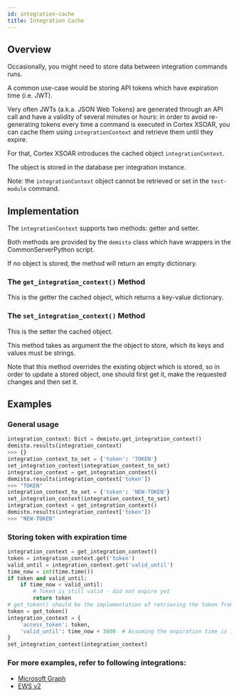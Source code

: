 ```yaml
---
id: integration-cache
title: Integration Cache
---
```


## Overview

Occasionally, you might need to store data between integration commands runs.

A common use-case would be storing API tokens which have expiration time (i.e. JWT). 

Very often JWTs (a.k.a. JSON Web Tokens) are generated through an API call and have a validity of several minutes or hours: in order to avoid re-generating tokens every time a command is executed in Cortex XSOAR, you can cache them using `integrationContext` and retrieve them until they expire.

For that, Cortex XSOAR introduces the cached object `integrationContext`.

The object is stored in the database per integration instance.

Note: the `integrationContext` object cannot be retrieved or set in the `test-module` command.

## Implementation

The `integrationContext` supports two methods: getter and setter.

Both methods are provided by the `demisto` class which have wrappers in the CommonServerPython script.

If no object is stored, the method will return an empty dictionary.

### The `get_integration_context()` Method
This is the getter the cached object, which returns a key-value dictionary.

### The `set_integration_context()` Method
This is the setter the cached object.

This method takes as argument the the object to store, which its keys and values must be strings.

Note that this method overrides the existing object which is stored, so in order to update a stored object, one should first get it, make the requested changes and then set it.


## Examples

### General usage
```python
integration_context: Dict = demisto.get_integration_context()
demisto.results(integration_context)
>>> {}
integration_context_to_set = {'token': 'TOKEN'}
set_integration_context(integration_context_to_set)
integration_context = get_integration_context()
demisto.results(integration_context['token'])
>>> "TOKEN"
integration_context_to_set = {'token': 'NEW-TOKEN'}
set_integration_context(integration_context_to_set)
integration_context = get_integration_context()
demisto.results(integration_context['token'])
>>> "NEW-TOKEN"
```

### Storing token with expiration time
```python
integration_context = get_integration_context()
token = integration_context.get('token')
valid_until = integration_context.get('valid_until')
time_now = int(time.time())
if token and valid_until:
    if time_now < valid_until:
        # Token is still valid - did not expire yet
        return token
# get_token() should be the implementation of retrieving the token from the API 
token = get_token()
integration_context = {
    'access_token': token,
    'valid_until': time_now + 3600  # Assuming the expiration time is 1 hour
}
set_integration_context(integration_context)
```

### For more examples, refer to following integrations:
 - [Microsoft Graph](https://github.com/demisto/content/blob/master/Packs/ApiModules/Scripts/MicrosoftApiModule/MicrosoftApiModule.py)
 - [EWS v2](https://github.com/demisto/content/blob/master/Packs/EWS/Integrations/EWSv2/EWSv2.py) 
